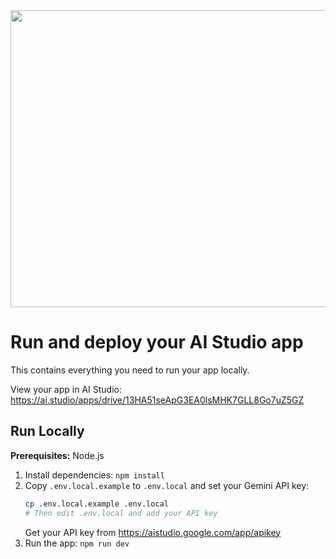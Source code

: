 <div align="center">
<img width="1200" height="475" alt="GHBanner" src="https://github.com/user-attachments/assets/0aa67016-6eaf-458a-adb2-6e31a0763ed6" />
</div>

# Run and deploy your AI Studio app

This contains everything you need to run your app locally.

View your app in AI Studio: https://ai.studio/apps/drive/13HA51seApG3EA0lsMHK7GLL8Go7uZ5GZ

## Run Locally

**Prerequisites:**  Node.js


1. Install dependencies:
   `npm install`
2. Copy `.env.local.example` to `.env.local` and set your Gemini API key:
   ```bash
   cp .env.local.example .env.local
   # Then edit .env.local and add your API key
   ```
   Get your API key from https://aistudio.google.com/app/apikey
3. Run the app:
   `npm run dev`
